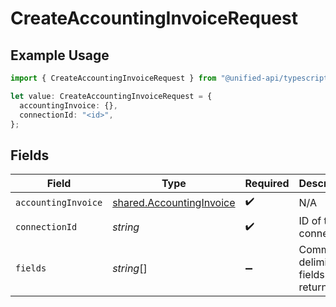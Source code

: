 # CreateAccountingInvoiceRequest

## Example Usage

```typescript
import { CreateAccountingInvoiceRequest } from "@unified-api/typescript-sdk/sdk/models/operations";

let value: CreateAccountingInvoiceRequest = {
  accountingInvoice: {},
  connectionId: "<id>",
};
```

## Fields

| Field                                                                       | Type                                                                        | Required                                                                    | Description                                                                 |
| --------------------------------------------------------------------------- | --------------------------------------------------------------------------- | --------------------------------------------------------------------------- | --------------------------------------------------------------------------- |
| `accountingInvoice`                                                         | [shared.AccountingInvoice](../../../sdk/models/shared/accountinginvoice.md) | :heavy_check_mark:                                                          | N/A                                                                         |
| `connectionId`                                                              | *string*                                                                    | :heavy_check_mark:                                                          | ID of the connection                                                        |
| `fields`                                                                    | *string*[]                                                                  | :heavy_minus_sign:                                                          | Comma-delimited fields to return                                            |